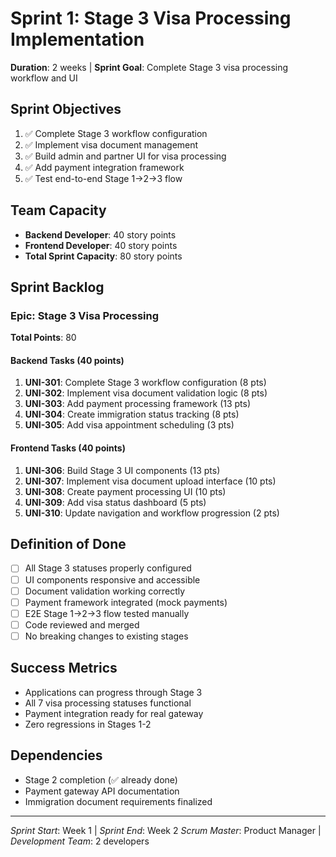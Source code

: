 # Sprint 1: Stage 3 Visa Processing Implementation
**Duration**: 2 weeks | **Sprint Goal**: Complete Stage 3 visa processing workflow and UI

## Sprint Objectives
1. ✅ Complete Stage 3 workflow configuration 
2. ✅ Implement visa document management
3. ✅ Build admin and partner UI for visa processing
4. ✅ Add payment integration framework
5. ✅ Test end-to-end Stage 1→2→3 flow

## Team Capacity
- **Backend Developer**: 40 story points
- **Frontend Developer**: 40 story points
- **Total Sprint Capacity**: 80 story points

## Sprint Backlog

### Epic: Stage 3 Visa Processing
**Total Points**: 80

#### Backend Tasks (40 points)
1. **UNI-301**: Complete Stage 3 workflow configuration (8 pts)
2. **UNI-302**: Implement visa document validation logic (8 pts)
3. **UNI-303**: Add payment processing framework (13 pts)
4. **UNI-304**: Create immigration status tracking (8 pts)
5. **UNI-305**: Add visa appointment scheduling (3 pts)

#### Frontend Tasks (40 points)
1. **UNI-306**: Build Stage 3 UI components (13 pts)
2. **UNI-307**: Implement visa document upload interface (10 pts)
3. **UNI-308**: Create payment processing UI (10 pts)
4. **UNI-309**: Add visa status dashboard (5 pts)
5. **UNI-310**: Update navigation and workflow progression (2 pts)

## Definition of Done
- [ ] All Stage 3 statuses properly configured
- [ ] UI components responsive and accessible
- [ ] Document validation working correctly  
- [ ] Payment framework integrated (mock payments)
- [ ] E2E Stage 1→2→3 flow tested manually
- [ ] Code reviewed and merged
- [ ] No breaking changes to existing stages

## Success Metrics
- Applications can progress through Stage 3
- All 7 visa processing statuses functional
- Payment integration ready for real gateway
- Zero regressions in Stages 1-2

## Dependencies
- Stage 2 completion (✅ already done)
- Payment gateway API documentation
- Immigration document requirements finalized

---
*Sprint Start*: Week 1 | *Sprint End*: Week 2
*Scrum Master*: Product Manager | *Development Team*: 2 developers